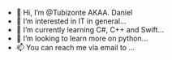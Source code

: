 - 👋 Hi, I’m @Tubizonte AKAA. Daniel
- 👀 I’m interested in IT in general...
- 🌱 I’m currently learning C#, C++ and Swift...
- 💞️ I’m looking to learn more on python...
- 📫 You can reach me via email to ...

<!---
Tubizonte/Tubizonte is a ✨ special ✨ repository because its `README.md` (this file) appears on your GitHub profile.
You can click the Preview link to take a look at your changes.
--->
